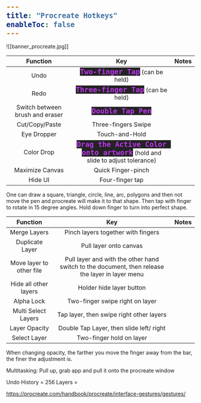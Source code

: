 ```yaml
---
title: "Procreate Hotkeys"
enableToc: false
---
```

<style>
code { color: #BD35ED; background: #232323; font-size: 19px; font-weight: bold; font-family: Consolas, monospace, monaco; }
@media screen and (max-width: 700px) {
table { margin-left: auto; margin-right: auto; }
h2, h3 { text-align: center; }
}
</style>
![[banner_procreate.jpg]]

|Function|Key|Notes
|:-:|:-:|:-:
|Undo|**`Two-finger Tap`** (can be held)
|Redo|**`Three-finger Tap`** (can be held)
|Switch between brush and eraser|**`Double Tap Pen`**
|Cut/Copy/Paste|Three-fingers Swipe
|Eye Dropper|Touch-and-Hold
|Color Drop|**`Drag the Active Color onto artwork`** (hold and slide to adjust tolerance)
|Maximize Canvas|Quick Finger-pinch
|Hide UI|Four-finger tap

One can draw a square, triangle, circle, line, arc, polygons and then not move the pen and procreate will make it to that shape. Then tap with finger to rotate in 15 degree angles. Hold down finger to turn into perfect shape.

|Function|Key|Notes
|:-:|:-:|:-:
|Merge Layers|Pinch layers together with fingers
|Duplicate Layer|Pull layer onto canvas
|Move layer to other file|Pull layer and with the other hand switch to the document, then release the layer in layer menu
|Hide all other layers|Holder hide layer button
|Alpha Lock|Two-finger swipe right on layer
|Multi Select Layers|Tap layer, then swipe right other layers
|Layer Opacity|Double Tap Layer, then slide left/ right
|Select Layer|Two-finger hold on layer

When changing opacity, the farther you move the finger away from the bar, the finer the adjustment is.

Multitasking: Pull up, grab app and pull it onto the procreate window

Undo History = 256
Layers = 

https://procreate.com/handbook/procreate/interface-gestures/gestures/